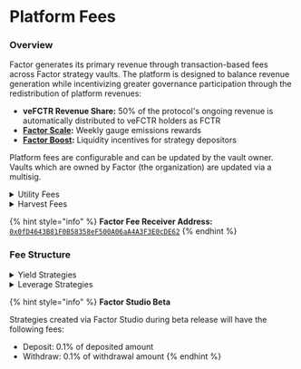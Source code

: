 # Platform Fees

### Overview

Factor generates its primary revenue through transaction-based fees across Factor strategy vaults. The platform is designed to balance revenue generation while incentivizing greater governance participation through the redistribution of platform revenues:

* **veFCTR Revenue Share:** 50% of the protocol's ongoing revenue is automatically distributed to veFCTR holders as FCTR
* [**Factor Scale**](../factor-scale/)**:** Weekly gauge emissions rewards
* [**Factor Boost**](../factor-boost/)**:** Liquidity incentives for strategy depositors

Platform fees are configurable and can be updated by the vault owner. Vaults which are owned by Factor (the organization) are updated via a multisig.

<details>

<summary>Utility Fees</summary>

Utility fees are levied on standard portfolio management actions and are enforced via Factor's permissionless smart contracts. As you always maintain custody of your tokens, the utility fees functions as a Factor platform usage/convenience fee. Factor combines multiple DeFi primitives into a single transaction thereby saving you time, resources, and the uncertainties that comes with handling multiple transaction manually.

</details>

<details>

<summary>Harvest Fees</summary>

Harvest fees are variable fees that are dependent on the profitability of the strategy. Factor enables the automation of yield compounding as well as various other alpha investment strategies. Through periodic or event based profit taking transactions, Factor locks in and amplifies any profits generated by the automated strategy.

</details>

{% hint style="info" %}
**Factor Fee Receiver Address:** [`0x0fD4643B81F0B58358eF500A06aA4A3F3E0cDE62`](https://arbiscan.io/address/0x0fD4643B81F0B58358eF500A06aA4A3F3E0cDE62)
{% endhint %}

### **Fee Structure**

<details>

<summary>Yield Strategies</summary>

* **Deposit:** 0.2% of deposited amount
* **Withdraw:** 0.2% of withdrawal amount
* **Harvest:** 5% of harvested amount

</details>

<details>

<summary>Leverage Strategies</summary>

* **Add Leverage:** 0.2% of the total position collateral
* **Remove Leverage:** 0.2% of the total position collateral
* **Leverage Adjustments:** 0.2% of adjusted position
* **Debt Refinancing:** 0.2% of the newly created position
* **Asset Switching:** 0.2% of the new asset amount
* **Debt Switching:** 0.2% of the new debt amount
* **Debt Repayments:** 0%
* **Liquidation Fees:** 0%

</details>

{% hint style="info" %}
**Factor Studio Beta**

Strategies created via Factor Studio during beta release will have the following fees:

* Deposit: 0.1% of deposited amount
* Withdraw: 0.1% of withdrawal amount
{% endhint %}
